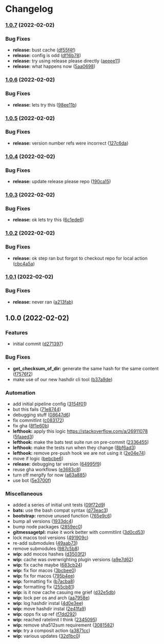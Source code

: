 # Changelog

### [1.0.7](https://github.com/brad-jones/asdf-bootstrap/compare/v1.0.6...v1.0.7) (2022-02-02)


### Bug Fixes

* **release:** bust cache ([df55f4f](https://github.com/brad-jones/asdf-bootstrap/commit/df55f4f8619fa823f1c20a52795c825c220cd037))
* **release:** config is odd ([df16b78](https://github.com/brad-jones/asdf-bootstrap/commit/df16b784c717ca751afa64240f7234cb1bf1b476))
* **release:** try using release please directly ([aeeee11](https://github.com/brad-jones/asdf-bootstrap/commit/aeeee11e67fa9ce9e3ab394b4ff82f94d0bc7875))
* **release:** what happens now ([5aa0698](https://github.com/brad-jones/asdf-bootstrap/commit/5aa0698deba71d9dee5baa054acdb85fc19cd1a5))

### [1.0.6](https://github.com/brad-jones/asdf-bootstrap/compare/v1.0.5...v1.0.6) (2022-02-02)


### Bug Fixes

* **release:** lets try this ([98ee11b](https://github.com/brad-jones/asdf-bootstrap/commit/98ee11bf8def114a433cdad8b7b9c1850a6623b1))

### [1.0.5](https://github.com/brad-jones/asdf-bootstrap/compare/v1.0.4...v1.0.5) (2022-02-02)


### Bug Fixes

* **release:** version number refs were incorrect ([127c6da](https://github.com/brad-jones/asdf-bootstrap/commit/127c6da679b3bbe52e5e153ca04c97352c130411))

### [1.0.4](https://github.com/brad-jones/asdf-bootstrap/compare/v1.0.3...v1.0.4) (2022-02-02)


### Bug Fixes

* **release:** update release please repo ([190ca15](https://github.com/brad-jones/asdf-bootstrap/commit/190ca150fc773d57f15f0ac13474ccec8fdb6427))

### [1.0.3](https://github.com/brad-jones/asdf-bootstrap/compare/v1.0.2...v1.0.3) (2022-02-02)


### Bug Fixes

* **release:** ok lets try this ([6c1ede6](https://github.com/brad-jones/asdf-bootstrap/commit/6c1ede65e89a7b226e6791b3f75b43853a43985d))

### [1.0.2](https://github.com/brad-jones/asdf-bootstrap/compare/v1.0.1...v1.0.2) (2022-02-02)


### Bug Fixes

* **release:** ok step ran but forgot to checkout repo for local action ([cbc4a5a](https://github.com/brad-jones/asdf-bootstrap/commit/cbc4a5a8ee2d2444765abcebb6f1cccec5a795ca))

### [1.0.1](https://github.com/brad-jones/asdf-bootstrap/compare/v1.0.0...v1.0.1) (2022-02-02)


### Bug Fixes

* **release:** never ran ([a213fab](https://github.com/brad-jones/asdf-bootstrap/commit/a213fab9666ff4fefa68fa5552d8134207ee665e))

## 1.0.0 (2022-02-02)


### Features

* initial commit ([d271397](https://github.com/brad-jones/asdf-bootstrap/commit/d2713975d1d3a97e86cac51d2789b383b7c76972))


### Bug Fixes

* **get_checksum_of_dir:** generate the same hash for the same content ([f7576f2](https://github.com/brad-jones/asdf-bootstrap/commit/f7576f20b44a36a87a96c2f00db92e24b8ea98f7))
* make use of our new hashdir cli tool ([b37a9de](https://github.com/brad-jones/asdf-bootstrap/commit/b37a9dedfe1865f74d67a769fb9a0afd2a130f71))


### Automation

* add initial pipeline config ([3154f01](https://github.com/brad-jones/asdf-bootstrap/commit/3154f01b13e7db7cc3e05f8cd181bd9ec35ab895))
* but this fails ([71e8744](https://github.com/brad-jones/asdf-bootstrap/commit/71e874433ee9d4644fdad1677bda3499756608b1))
* debugging stuff ([08647d6](https://github.com/brad-jones/asdf-bootstrap/commit/08647d6b2db90a35b924dfe1fa6e90cde83d7be9))
* fix commitlint ([c083172](https://github.com/brad-jones/asdf-bootstrap/commit/c083172eec075fbf94855f798aba756239c2c261))
* fix gha ([8f1e60b](https://github.com/brad-jones/asdf-bootstrap/commit/8f1e60b2a251c130d2d64e5c2f6ef73780b1c980))
* **lefthook:** apply this logic https://stackoverflow.com/a/26911078 ([5faaed3](https://github.com/brad-jones/asdf-bootstrap/commit/5faaed3571fae051ac5312401cb0d382fc0399d2))
* **lefthook:** make the bats test suite run on pre-commit ([2336455](https://github.com/brad-jones/asdf-bootstrap/commit/2336455e284375a00cd11c5cc0101cc7aa783e1d))
* **lefthook:** make the tests run when they change ([8bf6ad3](https://github.com/brad-jones/asdf-bootstrap/commit/8bf6ad37a7b7db87a36177bf18a23d049fe517d4))
* **lefthook:** remove pre-push hook we are not using it ([2e04e74](https://github.com/brad-jones/asdf-bootstrap/commit/2e04e747f384e2eeba0160cfee1e08433976b7be))
* move if logic ([bebcbe6](https://github.com/brad-jones/asdf-bootstrap/commit/bebcbe6ed13154cf0c717c214b1848d2b1945bc4))
* **release:** debugging tar version ([64995f9](https://github.com/brad-jones/asdf-bootstrap/commit/64995f91af3dc7ab1db60a707c56d7615a2d7805))
* reuse gha workflows ([e3683c8](https://github.com/brad-jones/asdf-bootstrap/commit/e3683c858faa7a798fc7dd97f666eecc11317aa6))
* turn off mergify for now ([a63a885](https://github.com/brad-jones/asdf-bootstrap/commit/a63a885838c1926a1aca37e6a447164edc8b5d44))
* use bot ([5e3700f](https://github.com/brad-jones/asdf-bootstrap/commit/5e3700fae94080e33dd43fdd1e51af7a53222853))


### Miscellaneous

* added a series of initial unit tests ([09f72d9](https://github.com/brad-jones/asdf-bootstrap/commit/09f72d96be5a6b9a5328177be1643533d760f844))
* **bats:** use the bash compat syntax ([d73eac3](https://github.com/brad-jones/asdf-bootstrap/commit/d73eac37f23543ea0be7b7853ae796e809e7de6f))
* **bootstrap:** remove unused function ([765e9c6](https://github.com/brad-jones/asdf-bootstrap/commit/765e9c6c161fe44846030686ca4772341b4a93d8))
* bump all versions ([1933dc4](https://github.com/brad-jones/asdf-bootstrap/commit/1933dc4f9cceaace9a3bb46930dc04f4cbe62b52))
* bump node packages ([2859ec0](https://github.com/brad-jones/asdf-bootstrap/commit/2859ec0757df296979bf6a8bdbf9a04f0c43a3be))
* **gitmessagetpl:** make it work better with commitlint ([3d0cd53](https://github.com/brad-jones/asdf-bootstrap/commit/3d0cd532c1212ecff7211cb5adfeba7f8cb854ba))
* lock macos tool versions ([491909c](https://github.com/brad-jones/asdf-bootstrap/commit/491909c3aabcfe49650e1ffd8d93a9af19279918))
* re-add submodules ([49aab73](https://github.com/brad-jones/asdf-bootstrap/commit/49aab735c4439b2356b5badb3d835157f85a9d1e))
* remove submodules ([987c5b8](https://github.com/brad-jones/asdf-bootstrap/commit/987c5b8ff462a9ff0b299692eaa81b7395caa279))
* **wip:** add mocos hashes ([d3503f2](https://github.com/brad-jones/asdf-bootstrap/commit/d3503f22ef9a2f5b376a7b26bbc23f2d3dad877c))
* **wip:** cache was overwrighting plugin versions ([a9e7d62](https://github.com/brad-jones/asdf-bootstrap/commit/a9e7d62fd0d84a2d1a575a630443a24e807c75ba))
* **wip:** fix cache maybe ([683cb24](https://github.com/brad-jones/asdf-bootstrap/commit/683cb24fd6e72d6e863ebd0c8791d906aa16f5a0))
* **wip:** fix fior macos ([3bcbee0](https://github.com/brad-jones/asdf-bootstrap/commit/3bcbee03a7769bd32855a9cdc120bb5fb2ec570f))
* **wip:** fix for macos ([795b4ee](https://github.com/brad-jones/asdf-bootstrap/commit/795b4ee430e54343b6950799377c784d8c08d947))
* **wip:** formatting fix ([b7acba8](https://github.com/brad-jones/asdf-bootstrap/commit/b7acba87686248591778f081087d3a94101dc4d5))
* **wip:** formatting fix ([255cb81](https://github.com/brad-jones/asdf-bootstrap/commit/255cb81c40f2de8b8476f662a810a7f3ee49af34))
* **wip:** is it now cache casuing me grief ([d32e5db](https://github.com/brad-jones/asdf-bootstrap/commit/d32e5dbfda3fe98f63dec2108b538f5eabbace5c))
* **wip:** lock per os and arch ([aa7958e](https://github.com/brad-jones/asdf-bootstrap/commit/aa7958e7bc000080496aab9fa82f2e35eb7148e6))
* **wip:** log hashdir instal ([4d0e3ee](https://github.com/brad-jones/asdf-bootstrap/commit/4d0e3eed2e49110e520d82ac71bc13377a2b6941))
* **wip:** move hashdir instal ([2e41fa9](https://github.com/brad-jones/asdf-bootstrap/commit/2e41fa912c4637102c4c9a0fa1609a9951d53054))
* **wip:** opps fix up ref ([f7dd292](https://github.com/brad-jones/asdf-bootstrap/commit/f7dd292af796068177a17f7b43e128360a171bbb))
* **wip:** reached ratelimit I think ([2345095](https://github.com/brad-jones/asdf-bootstrap/commit/23450956cb1b4bc941fd11423dbf4966e43d7da4))
* **wip:** remove sha512sum requirement ([3081582](https://github.com/brad-jones/asdf-bootstrap/commit/3081582d3a8f37d36c85bf6caca1c261c8c37b19))
* **wip:** try a composit action ([a3871cc](https://github.com/brad-jones/asdf-bootstrap/commit/a3871ccb034316c74a1e254d63bcc355786585f1))
* **wip:** various updates ([32d1bc0](https://github.com/brad-jones/asdf-bootstrap/commit/32d1bc0583f946eeca5e8faf56964e1271035eeb))
